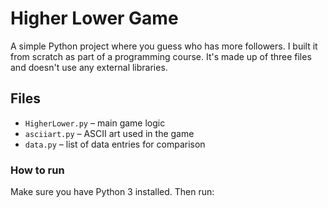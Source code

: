 # Higher Lower Game

A simple Python project where you guess who has more followers. I built it from scratch as part of a programming course. 
It's made up of three files and doesn't use any external libraries.

## Files
- `HigherLower.py` – main game logic
- `asciiart.py` – ASCII art used in the game
- `data.py` – list of data entries for comparison

### How to run
Make sure you have Python 3 installed. Then run:

